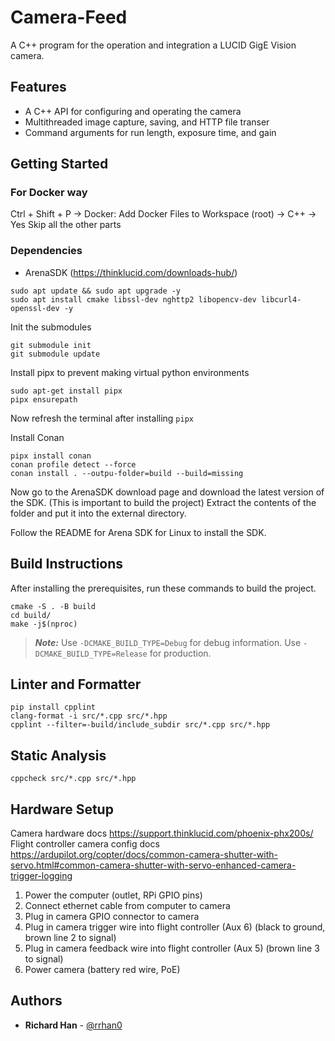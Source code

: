 # Camera-Feed
A C++ program for the operation and integration a LUCID GigE Vision camera. 

## Features

* A C++ API for configuring and operating the camera
* Multithreaded image capture, saving, and HTTP file transer
* Command arguments for run length, exposure time, and gain


## Getting Started

### For Docker way

Ctrl + Shift + P -> Docker: Add Docker Files to Workspace (root) -> C++ -> Yes
Skip all the other parts

### Dependencies
* ArenaSDK (https://thinklucid.com/downloads-hub/)
```
sudo apt update && sudo apt upgrade -y
sudo apt install cmake libssl-dev nghttp2 libopencv-dev libcurl4-openssl-dev -y
```

Init the submodules
```
git submodule init
git submodule update
```

Install pipx to prevent making virtual python environments
```
sudo apt-get install pipx
pipx ensurepath 
```

Now refresh the terminal after installing `pipx`


Install Conan
```
pipx install conan
conan profile detect --force
conan install . --outpu-folder=build --build=missing
```

Now go to the ArenaSDK download page and download the latest version of the SDK. (This is important to build the project)
Extract the contents of the folder and put it into the external directory.

Follow the README for Arena SDK for Linux to install the SDK.
## Build Instructions
After installing the prerequisites, run these commands to build the project.
```
cmake -S . -B build
cd build/
make -j$(nproc)
```
> ***Note:*** Use ``-DCMAKE_BUILD_TYPE=Debug`` for debug information.
Use ``-DCMAKE_BUILD_TYPE=Release`` for production.

## Linter and Formatter
```
pip install cpplint
clang-format -i src/*.cpp src/*.hpp
cpplint --filter=-build/include_subdir src/*.cpp src/*.hpp
```

## Static Analysis
```
cppcheck src/*.cpp src/*.hpp
```


## Hardware Setup
Camera hardware docs
https://support.thinklucid.com/phoenix-phx200s/ <br>
Flight controller camera config docs <br>
https://ardupilot.org/copter/docs/common-camera-shutter-with-servo.html#common-camera-shutter-with-servo-enhanced-camera-trigger-logging
1. Power the computer (outlet, RPi GPIO pins)
2. Connect ethernet cable from computer to camera
3. Plug in camera GPIO connector to camera
4. Plug in camera trigger wire into flight controller (Aux 6) (black to ground, brown line 2 to signal)
5. Plug in camera feedback wire into flight controller (Aux 5) (brown line 3 to signal)
6. Power camera (battery red wire, PoE)

## Authors
  
* **Richard Han** - [@rrhan0](https://github.com/rrhan0)